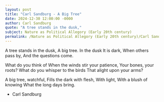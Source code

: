 ```yaml
---
layout: post
title: "Carl Sandburg - A Big Tree"
date: 2024-12-30 12:00:00 -0000
author: Carl Sandburg
quote: "A tree stands in the dusk,"
subject: Nature as Political Allegory (Early 20th century)
permalink: /Nature as Political Allegory (Early 20th century)/Carl Sandburg/Carl Sandburg - A Big Tree
---
```


A tree stands in the dusk,
A big tree.
In the dusk
It is dark,
When others pass by,
And the questions come.

What do you think of
When the winds stir your patience,
Your bones, your roots?
What do you whisper to the birds
That alight upon your arms?

A big tree, watchful,
Fills the dark with flesh,
With light,
With a blush of knowing
What the long days bring.


- Carl Sandburg
